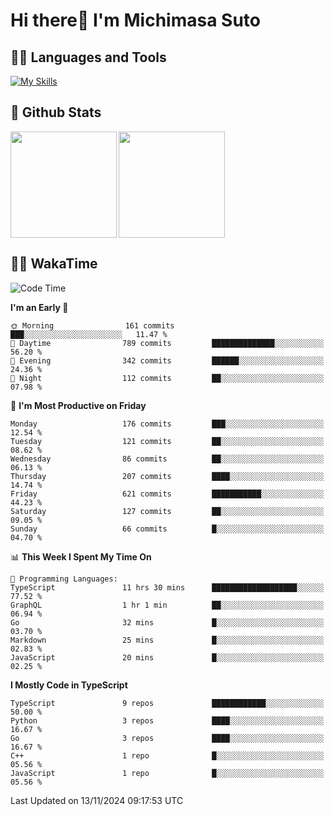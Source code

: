 # Hi there👋 I'm Michimasa Suto

## 🧑‍💻 Languages and Tools
[![My Skills](https://skillicons.dev/icons?i=ts,nextjs,react,vue,python,go,aws,docker,nodejs,redux,solidity,firebase,gcp,js,bootstrap,tailwind,materialui,html,css,wordpress,xd,figma,raspberrypi,arduino)](https://skillicons.dev)

<!--
**Suto-Michimasa/Suto-Michimasa** is a ✨ _special_ ✨ repository because its `README.md` (this file) appears on your GitHub profile.

Here are some ideas to get you started:

- 🔭 I’m currently working on ...
- 🌱 I’m currently learning ...
- 👯 I’m looking to collaborate on ...
- 🤔 I’m looking for help with ...
- 💬 Ask me about ...
- 📫 How to reach me: ...
- 😄 Pronouns: ...
- ⚡ Fun fact: ...
-->
## 💎 Github Stats

<div>
  <img height="170" align="left" src="https://github-readme-stats.vercel.app/api?username=Suto-michimasa&count_private=true&show_icons=true&theme=dark" />
  <img height="170" src="https://github-readme-stats.vercel.app/api/top-langs/?username=Suto-michimasa&langs_count=8&layout=compact&theme=dark" />
</div>

<!-- ## 🏆 GitHub Profile Trophy

<img width="800" src="https://github-profile-trophy.vercel.app/?username=Suto-michimasa&theme=onedark&no-frame=true"/>
 -->

## 🧑‍💻 WakaTime
<!--START_SECTION:waka-->
![Code Time](http://img.shields.io/badge/Code%20Time-296%20hrs%2017%20mins-blue)

**I'm an Early 🐤** 

```text
🌞 Morning                161 commits         ███░░░░░░░░░░░░░░░░░░░░░░   11.47 % 
🌆 Daytime                789 commits         ██████████████░░░░░░░░░░░   56.20 % 
🌃 Evening                342 commits         ██████░░░░░░░░░░░░░░░░░░░   24.36 % 
🌙 Night                  112 commits         ██░░░░░░░░░░░░░░░░░░░░░░░   07.98 % 
```
📅 **I'm Most Productive on Friday** 

```text
Monday                   176 commits         ███░░░░░░░░░░░░░░░░░░░░░░   12.54 % 
Tuesday                  121 commits         ██░░░░░░░░░░░░░░░░░░░░░░░   08.62 % 
Wednesday                86 commits          ██░░░░░░░░░░░░░░░░░░░░░░░   06.13 % 
Thursday                 207 commits         ████░░░░░░░░░░░░░░░░░░░░░   14.74 % 
Friday                   621 commits         ███████████░░░░░░░░░░░░░░   44.23 % 
Saturday                 127 commits         ██░░░░░░░░░░░░░░░░░░░░░░░   09.05 % 
Sunday                   66 commits          █░░░░░░░░░░░░░░░░░░░░░░░░   04.70 % 
```


📊 **This Week I Spent My Time On** 

```text
💬 Programming Languages: 
TypeScript               11 hrs 30 mins      ███████████████████░░░░░░   77.52 % 
GraphQL                  1 hr 1 min          ██░░░░░░░░░░░░░░░░░░░░░░░   06.94 % 
Go                       32 mins             █░░░░░░░░░░░░░░░░░░░░░░░░   03.70 % 
Markdown                 25 mins             █░░░░░░░░░░░░░░░░░░░░░░░░   02.83 % 
JavaScript               20 mins             █░░░░░░░░░░░░░░░░░░░░░░░░   02.25 % 
```

**I Mostly Code in TypeScript** 

```text
TypeScript               9 repos             ████████████░░░░░░░░░░░░░   50.00 % 
Python                   3 repos             ████░░░░░░░░░░░░░░░░░░░░░   16.67 % 
Go                       3 repos             ████░░░░░░░░░░░░░░░░░░░░░   16.67 % 
C++                      1 repo              █░░░░░░░░░░░░░░░░░░░░░░░░   05.56 % 
JavaScript               1 repo              █░░░░░░░░░░░░░░░░░░░░░░░░   05.56 % 
```




 Last Updated on 13/11/2024 09:17:53 UTC
<!--END_SECTION:waka-->
